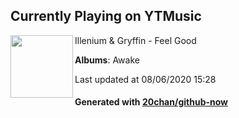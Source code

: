 ## Currently Playing on YTMusic

[<img align="left" width="100" src="https://lh3.googleusercontent.com/7J3SkSJCcs_HtTwLxXqP_6y6yKCBLm0n94HvLxL5zocdADk9VDeQRXxnYaixOZD196Puu4qAIb7XEN0CmA">](https://music.youtube.com/channel/UCX1RfjxgafTHW4gYocAD1lw)

Illenium & Gryffin - Feel Good

**Albums**: Awake

Last updated at 08/06/2020 15:28

#### Generated with [20chan/github-now](https://github.com/20chan/github-now)


<!--
**20chan/20chan** is a ✨ _special_ ✨ repository because its `README.md` (this file) appears on your GitHub profile.

Here are some ideas to get you started:

- 🔭 I’m currently working on ...
- 🌱 I’m currently learning ...
- 👯 I’m looking to collaborate on ...
- 🤔 I’m looking for help with ...
- 💬 Ask me about ...
- 📫 How to reach me: ...
- 😄 Pronouns: ...
- ⚡ Fun fact: ...
-->
